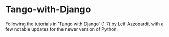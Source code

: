 # Tango-with-Django

Following the tutorials in 'Tango with Django' (1.7) by Leif Azzopardi, with a few notable updates for the newer version of Python.
